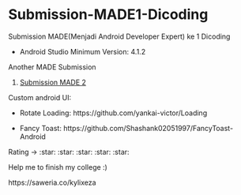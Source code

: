 # Submission-MADE1-Dicoding
Submission MADE(Menjadi Android Developer Expert) ke 1 Dicoding
<ul>
  <li>Android Studio Minimum Version: 4.1.2</li>
</ul>
<p>Another MADE Submission</p>
<ol>
  <li><a href="https://github.com/KylixEza/Submission-MADE2-Dicoding">Submission MADE 2</a></li>
</ol>

<p>Custom android UI: </p>
<ul>
  <li><p>Rotate Loading: https://github.com/yankai-victor/Loading</p></li>
  <li><p>Fancy Toast: https://github.com/Shashank02051997/FancyToast-Android </p></li>
</ul>

<p>Rating -> :star: :star: :star: :star: :star:</p>

<p>Help me to finish my college :)</p>
https://saweria.co/kylixeza
